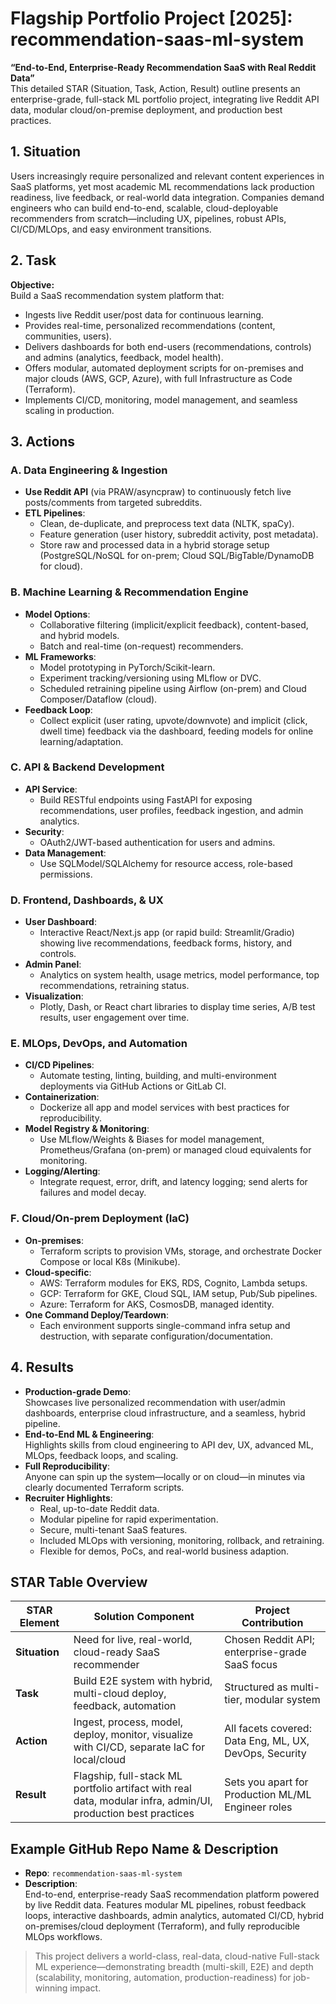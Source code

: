 # Flagship Portfolio Project [2025]: recommendation-saas-ml-system  
**“End-to-End, Enterprise-Ready Recommendation SaaS with Real Reddit Data”**  
This detailed STAR (Situation, Task, Action, Result) outline presents an enterprise-grade, full-stack ML portfolio project, integrating live Reddit API data, modular cloud/on-premise deployment, and production best practices.

## 1. **Situation**

Users increasingly require personalized and relevant content experiences in SaaS platforms, yet most academic ML recommendations lack production readiness, live feedback, or real-world data integration. Companies demand engineers who can build end-to-end, scalable, cloud-deployable recommenders from scratch—including UX, pipelines, robust APIs, CI/CD/MLOps, and easy environment transitions.

## 2. **Task**

**Objective:**  
Build a SaaS recommendation system platform that:
- Ingests live Reddit user/post data for continuous learning.
- Provides real-time, personalized recommendations (content, communities, users).
- Delivers dashboards for both end-users (recommendations, controls) and admins (analytics, feedback, model health).
- Offers modular, automated deployment scripts for on-premises and major clouds (AWS, GCP, Azure), with full Infrastructure as Code (Terraform).
- Implements CI/CD, monitoring, model management, and seamless scaling in production.

## 3. **Actions**

### **A. Data Engineering & Ingestion**
- **Use Reddit API** (via PRAW/asyncpraw) to continuously fetch live posts/comments from targeted subreddits.
- **ETL Pipelines**: 
  - Clean, de-duplicate, and preprocess text data (NLTK, spaCy).
  - Feature generation (user history, subreddit activity, post metadata).
  - Store raw and processed data in a hybrid storage setup (PostgreSQL/NoSQL for on-prem; Cloud SQL/BigTable/DynamoDB for cloud).

### **B. Machine Learning & Recommendation Engine**
- **Model Options**: 
  - Collaborative filtering (implicit/explicit feedback), content-based, and hybrid models.
  - Batch and real-time (on-request) recommenders.
- **ML Frameworks**: 
  - Model prototyping in PyTorch/Scikit-learn.
  - Experiment tracking/versioning using MLflow or DVC.
  - Scheduled retraining pipeline using Airflow (on-prem) and Cloud Composer/Dataflow (cloud).
- **Feedback Loop**: 
  - Collect explicit (user rating, upvote/downvote) and implicit (click, dwell time) feedback via the dashboard, feeding models for online learning/adaptation.

### **C. API & Backend Development**
- **API Service**: 
  - Build RESTful endpoints using FastAPI for exposing recommendations, user profiles, feedback ingestion, and admin analytics.
- **Security**: 
  - OAuth2/JWT-based authentication for users and admins.
- **Data Management**: 
  - Use SQLModel/SQLAlchemy for resource access, role-based permissions.

### **D. Frontend, Dashboards, & UX**
- **User Dashboard**: 
  - Interactive React/Next.js app (or rapid build: Streamlit/Gradio) showing live recommendations, feedback forms, history, and controls.
- **Admin Panel**: 
  - Analytics on system health, usage metrics, model performance, top recommendations, retraining status.
- **Visualization**: 
  - Plotly, Dash, or React chart libraries to display time series, A/B test results, user engagement over time.

### **E. MLOps, DevOps, and Automation**
- **CI/CD Pipelines**: 
  - Automate testing, linting, building, and multi-environment deployments via GitHub Actions or GitLab CI.
- **Containerization**: 
  - Dockerize all app and model services with best practices for reproducibility.
- **Model Registry & Monitoring**: 
  - Use MLflow/Weights & Biases for model management, Prometheus/Grafana (on-prem) or managed cloud equivalents for monitoring.
- **Logging/Alerting**: 
  - Integrate request, error, drift, and latency logging; send alerts for failures and model decay.

### **F. Cloud/On-prem Deployment (IaC)**
- **On-premises**: 
  - Terraform scripts to provision VMs, storage, and orchestrate Docker Compose or local K8s (Minikube).
- **Cloud-specific**: 
  - AWS: Terraform modules for EKS, RDS, Cognito, Lambda setups.
  - GCP: Terraform for GKE, Cloud SQL, IAM setup, Pub/Sub pipelines.
  - Azure: Terraform for AKS, CosmosDB, managed identity.
- **One Command Deploy/Teardown**: 
  - Each environment supports single-command infra setup and destruction, with separate configuration/documentation.

## 4. **Results**

- **Production-grade Demo**:  
  Showcases live personalized recommendation with user/admin dashboards, enterprise cloud infrastructure, and a seamless, hybrid pipeline.
- **End-to-End ML & Engineering**:  
  Highlights skills from cloud engineering to API dev, UX, advanced ML, MLOps, feedback loops, and scaling.
- **Full Reproducibility**:  
  Anyone can spin up the system—locally or on cloud—in minutes via clearly documented Terraform scripts.
- **Recruiter Highlights**:  
  - Real, up-to-date Reddit data.
  - Modular pipeline for rapid experimentation.
  - Secure, multi-tenant SaaS features.
  - Included MLOps with versioning, monitoring, rollback, and retraining.
  - Flexible for demos, PoCs, and real-world business adaption.

## STAR Table Overview

| STAR Element | Solution Component | Project Contribution                                                                  |
|--------------|--------------------|--------------------------------------------------------------------------------------|
| **Situation**  | Need for live, real-world, cloud-ready SaaS recommender | Chosen Reddit API; enterprise-grade SaaS focus |
| **Task**      | Build E2E system with hybrid, multi-cloud deploy, feedback, automation | Structured as multi-tier, modular system |
| **Action**    | Ingest, process, model, deploy, monitor, visualize with CI/CD, separate IaC for local/cloud | All facets covered: Data Eng, ML, UX, DevOps, Security |
| **Result**    | Flagship, full-stack ML portfolio artifact with real data, modular infra, admin/UI, production best practices | Sets you apart for Production ML/ML Engineer roles |

## Example GitHub Repo Name & Description

- **Repo**: `recommendation-saas-ml-system`
- **Description**:  
  End-to-end, enterprise-ready SaaS recommendation platform powered by live Reddit data. Features modular ML pipelines, robust feedback loops, interactive dashboards, admin analytics, automated CI/CD, hybrid on-premises/cloud deployment (Terraform), and fully reproducible MLOps workflows.

> This project delivers a world-class, real-data, cloud-native Full-stack ML experience—demonstrating breadth (multi-skill, E2E) and depth (scalability, monitoring, automation, production-readiness) for job-winning impact.